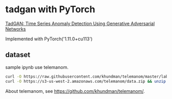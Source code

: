 # tadgan with PyTorch
[TadGAN: Time Series Anomaly Detection Using Generative Adversarial Networks](https://arxiv.org/abs/2009.07769)

Implemented with PyTorch('1.11.0+cu113')

## dataset
sample ipynb use telemanom.
```sh
curl -O https://raw.githubusercontent.com/khundman/telemanom/master/labeled_anomalies.csv
curl -O https://s3-us-west-2.amazonaws.com/telemanom/data.zip && unzip data.zip && rm data.zip
```

About telemanom, see https://github.com/khundman/telemanom/.